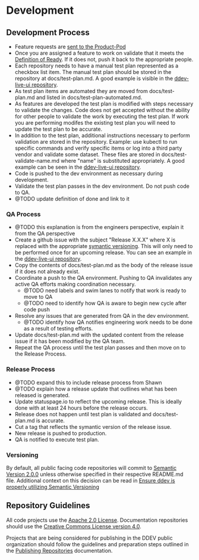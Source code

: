 # Development
## Development Process
- Feature requests are [sent to the Product-Pod](../product.md#feature-requests)
- Once you are assigned a feature to work on validate that it meets the [Definition of Ready](../project.md#definition-of-ready). If it does not, push it back to the appropriate people.
- Each repository needs to have a manual test plan represented as a checkbox list item. The manual test plan should be stored in the repository at docs/test-plan.md. A good example is visible in the [ddev-live-ui repository](https://github.com/drud/ddev-live-ui/blob/master/docs/test-plan.md).
- As test plan items are automated they are moved from docs/test-plan.md and listed in docs/test-plan-automated.md.
- As features are developed the test plan is modified with steps necessary to validate the changes. Code does not get accepted without the ability for other people to validate the work by executing the test plan. If work you are performing modifes the existing test plan you will need to update the test plan to be accurate.
- In addition to the test plan, additional instructions necessary to perform validation are stored in the repository. Example: use kubectl to run specific commands and verify specific items or log into a third party vendor and validate some dataset. These files are stored in docs/test-validate-name.md where "name" is substituted appropriately. A good example can be seen in the [ddev-live-ui repository](https://github.com/drud/ddev-live-ui/blob/master/docs/test-validate-firebase.md).
- Code is pushed to the dev environment as necessary during development.
- Validate the test plan passes in the dev environment. Do not push code to QA.
- @TODO update definition of done and link to it
### QA Process
- @TODO this explanation is from the engineers perspective, explain it from the QA perspective
- Create a github issue with the subject "Release X.X.X" where X is replaced with the appropriate [symantic versioning](https://semver.org/). This will only need to be performed once for an upcoming release. You can see an example in the [ddev-live-ui repository](https://github.com/drud/ddev-live-ui/issues/233).
- Copy the contents of docs/test-plan.md as the body of the release issue if it does not already exist.
- Coordinate a push to the QA environment. Pushing to QA invalidates any active QA efforts making coordination necessary.
  - @TODO need labels and swim lanes to notify that work is ready to move to QA
  - @TODO need to identify how QA is aware to begin new cycle after code push
- Resolve any issues that are generated from QA in the dev environment.
  - @TODO identify how QA notifies engineering work needs to be done as a result of testing efforts.
- Update docs/test-plan.md with the updated content from the release issue if it has been modified by the QA team.
- Repeat the QA process until the test plan passes and then move on to the Release Process.
### Release Process
- @TODO expand this to include release process from Shawn
- @TODO explain how a release update that outlines what has been released is generated.
- Update statuspage.io to reflect the upcoming release. This is ideally done with at least 24 hours before the release occurs.
- Release does not happen until test plan is validated and docs/test-plan.md is accurate.
- Cut a tag that reflects the symantic version of the release issue.
- New release is pushed to production.
- QA is notified to execute test plan.
### Versioning

By default, all public facing code repositories will commit to [Semantic Version 2.0.0](https://semver.org/) unless otherwise specified in their respective README.md file. Additional context on this decision can be read in [Ensure ddev is properly utilizing Semantic Versioning](https://github.com/drud/ddev/issues/352)

## Repository Guidelines

All code projects use the [Apache 2.0 License](https://www.apache.org/licenses/LICENSE-2.0). Documentation repositories should use the [Creative Commons License version 4.0](https://creativecommons.org/licenses/by/4.0/).

Projects that are being considered for publishing in the DDEV public organization should follow the guidelines and preparation steps outlined in the [Publishing Repositories](development/publishing_repositories.md) documentation.

